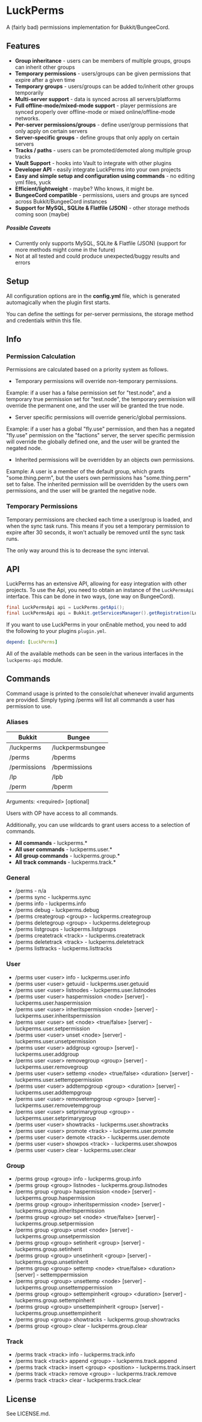 # LuckPerms
A (fairly bad) permissions implementation for Bukkit/BungeeCord.

## Features
* **Group inheritance** - users can be members of multiple groups, groups can inherit other groups
* **Temporary permissions** - users/groups can be given permissions that expire after a given time
* **Temporary groups** - users/groups can be added to/inherit other groups temporarily
* **Multi-server support** - data is synced across all servers/platforms
* **Full offline-mode/mixed-mode support** - player permissions are synced properly over offline-mode or mixed online/offline-mode networks.
* **Per-server permissions/groups** - define user/group permissions that only apply on certain servers
* **Server-specific groups** - define groups that only apply on certain servers
* **Tracks / paths** - users can be promoted/demoted along multiple group tracks
* **Vault Support** - hooks into Vault to integrate with other plugins
* **Developer API** - easily integrate LuckPerms into your own projects
* **Easy and simple setup and configuration using commands** - no editing yml files, yuck
* **Efficient/lightweight** - maybe? Who knows, it might be.
* **BungeeCord compatible** - permissions, users and groups are synced across Bukkit/BungeeCord instances
* **Support for MySQL, SQLite & Flatfile (JSON)** - other storage methods coming soon (maybe)

##### Possible Caveats
* Currently only supports MySQL, SQLite & Flatfile (JSON) (support for more methods might come in the future)
* Not at all tested and could produce unexpected/buggy results and errors

## Setup
All configuration options are in the **config.yml** file, which is generated automagically when the plugin first starts.

You can define the settings for per-server permissions, the storage method and credentials within this file.

## Info
### Permission Calculation
Permissions are calculated based on a priority system as follows.

* Temporary permissions will override non-temporary permissions.

Example: if a user has a false permission set for "test.node", and a temporary true permission set for "test.node", the temporary permission will override the permanent one, and the user will be granted the true node.

* Server specific permissions will override generic/global permissions.

Example: if a user has a global "fly.use" permission, and then has a negated "fly.use" permission on the "factions" server, the server specific permission will override the globally defined one, and the user will be granted the negated node.

* Inherited permissions will be overridden by an objects own permissions.

Example: A user is a member of the default group, which grants "some.thing.perm", but the users own permissions has "some.thing.perm" set to false. The inherited permission will be overridden by the users own permissions, and the user will be granted the negative node.

### Temporary Permissions
Temporary permissions are checked each time a user/group is loaded, and when the sync task runs. This means if you set a temporary permission to expire after 30 seconds, it won't actually be removed until the sync task runs.

The only way around this is to decrease the sync interval.

## API
LuckPerms has an extensive API, allowing for easy integration with other projects. To use the Api, you need to obtain an instance of the `LuckPermsApi` interface. This can be done in two ways, (one way on BungeeCord).

```java
final LuckPermsApi api = LuckPerms.getApi();
final LuckPermsApi api = Bukkit.getServicesManager().getRegistration(LuckPermsApi.class).getProvider();
```

If you want to use LuckPerms in your onEnable method, you need to add the following to your plugins `plugin.yml`.
```yml
depend: [LuckPerms]
```
All of the available methods can be seen in the various interfaces in the `luckperms-api` module.

## Commands

Command usage is printed to the console/chat whenever invalid arguments are provided. Simply typing /perms will list all commands a user has permission to use.

### Aliases

| Bukkit           | Bungee           |
|------------------|------------------|
| /luckperms       | /luckpermsbungee |
| /perms           | /bperms          |
| /permissions     | /bpermissions    |
| /lp              | /lpb             |
| /perm            | /bperm           |

Arguments: \<required\> [optional]

Users with OP have access to all commands.

Additionally, you can use wildcards to grant users access to a selection of commands.
* **All commands** - luckperms.*
* **All user commands** - luckperms.user.*
* **All group commands** - luckperms.group.*
* **All track commands** - luckperms.track.*

### General
*  /perms - n/a
*  /perms sync - luckperms.sync
*  /perms info - luckperms.info
*  /perms debug - luckperms.debug
*  /perms creategroup \<group\> - luckperms.creategroup
*  /perms deletegroup \<group\> - luckperms.deletegroup
*  /perms listgroups - luckperms.listgroups
*  /perms createtrack \<track\> - luckperms.createtrack
*  /perms deletetrack \<track\> - luckperms.deletetrack
*  /perms listtracks - luckperms.listtracks

### User
*  /perms user \<user\> info - luckperms.user.info
*  /perms user \<user\> getuuid - luckperms.user.getuuid
*  /perms user \<user\> listnodes - luckperms.user.listnodes
*  /perms user \<user\> haspermission \<node\> [server] - luckperms.user.haspermission
*  /perms user \<user\> inheritspermission \<node\> [server] - luckperms.user.inheritspermission
*  /perms user \<user\> set \<node\> \<true/false\> [server] - luckperms.user.setpermission
*  /perms user \<user\> unset \<node\> [server] -  luckperms.user.unsetpermission
*  /perms user \<user\> addgroup \<group\> [server] - luckperms.user.addgroup
*  /perms user \<user\> removegroup \<group\> [server] - luckperms.user.removegroup
*  /perms user \<user\> settemp \<node\> \<true/false\> \<duration\> [server] - luckperms.user.settemppermission
*  /perms user \<user\> addtempgroup \<group\> \<duration\> [server] - luckperms.user.addtempgroup
*  /perms user \<user\> removetempgroup \<group\> [server] - luckperms.user.removetempgroup
*  /perms user \<user\> setprimarygroup \<group\> - luckperms.user.setprimarygroup
*  /perms user \<user\> showtracks - luckperms.user.showtracks
*  /perms user \<user\> promote \<track\> - luckperms.user.promote
*  /perms user \<user\> demote \<track\> - luckperms.user.demote
*  /perms user \<user\> showpos \<track\> - luckperms.user.showpos
*  /perms user \<user\> clear - luckperms.user.clear

### Group
*  /perms group \<group\> info - 	luckperms.group.info
*  /perms group \<group\> listnodes - luckperms.group.listnodes
*  /perms group \<group\> haspermission \<node\> [server] - luckperms.group.haspermission
*  /perms group \<group\> inheritspermission \<node\> [server] - luckperms.group.inheritspermission
*  /perms group \<group\> set \<node\> \<true/false\> [server] - luckperms.group.setpermission
*  /perms group \<group\> unset \<node\> [server] - luckperms.group.unsetpermission
*  /perms group \<group\> setinherit \<group\> [server] - luckperms.group.setinherit
*  /perms group \<group\> unsetinherit \<group\> [server] - luckperms.group.unsetinherit
*  /perms group \<group\> settemp \<node\> \<true/false\> \<duration\> [server] - settemppermission
*  /perms group \<group\> unsettemp \<node\> [server] - luckperms.group.unsettemppermission
*  /perms group \<group\> settempinherit \<group\> \<duration\> [server] - luckperms.group.settempinherit
*  /perms group \<group\> unsettempinherit \<group\> [server] - luckperms.group.unsettempinherit
*  /perms group \<group\> showtracks - luckperms.group.showtracks
*  /perms group \<group\> clear - luckperms.group.clear

### Track
*  /perms track \<track\> info - luckperms.track.info
*  /perms track \<track\> append \<group\> - luckperms.track.append
*  /perms track \<track\> insert \<group\> \<position\> - luckperms.track.insert
*  /perms track \<track\> remove \<group\> - luckperms.track.remove
*  /perms track \<track\> clear - luckperms.track.clear

## License
See LICENSE.md.